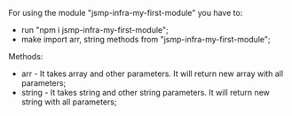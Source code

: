For using the module "jsmp-infra-my-first-module" you have to:

- run "npm i jsmp-infra-my-first-module";
- make import arr, string methods from "jsmp-infra-my-first-module";

Methods:

- arr - It takes array and other parameters. It will return new array with all parameters;
- string - It takes string and other string parameters. It will return new string with all parameters; 
